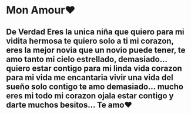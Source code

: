 # Mon Amour❤️

## De Verdad Eres la unica niña que quiero para mi vidita hermosa te quiero solo a ti mi corazon, eres la mejor novia que un novio puede tener, te amo tanto mi cielo estrellado, demasiado... quiero estar contigo para mi linda vida corazon para mi vida me encantaria vivir una vida del sueño solo contigo te amo demasiado... mucho eres mi todo mi corazon ojala estar contigo y darte muchos besitos... Te amo❤️